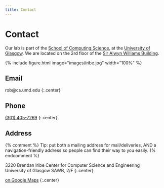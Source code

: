 ```yaml
---
title: Contact
---
```


# <i class="fas fa-envelope"></i>Contact

Our lab is part of the [School of Computing Science](https://www.gla.ac.uk/schools/computing/), at the [University of Glasgow](https://www.gla.ac.uk/).
We are located on the 2rd floor of the [Sir Alwyn Williams Building](https://www.gla.ac.uk/schools/computing/contact/).

{% include figure.html image="images/iribe.jpg" width="100%" %}

## Email

<style type="text/css">
   span.codedirection { unicode-bidi:bidi-override; direction: rtl; }
</style>
<span class="codedirection">ude.dmu.sc@bor</span>
{:.center}

## Phone

[(301) 405-7269](tel:+1-301-405-7269)
{:.center}

## Address

{% comment %}
Tip: put both a mailing address for mail/deliveries, AND a navigation-friendly address so people can find their way to you easily.
{% endcomment %}

3220 Brendan Iribe Center for Computer Science and Engineering
University of Glasgow
SAWB, 2/F
{:.center}

[<i class="fas fa-external-link-alt"></i> on Google Maps](https://www.google.com/maps?ll=55.873778,-4.29149&z=16&t=h&hl=en&gl=US&mapclient=embed&q=Sir+Alwyn+Williams+Building+Glasgow+G12+8QN)
{:.center}
